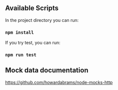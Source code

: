 ## Available Scripts

In the project directory you can run:
### `npm install`
If you try test, you can run:
### `npm run test`

## Mock data documentation
https://github.com/howardabrams/node-mocks-http